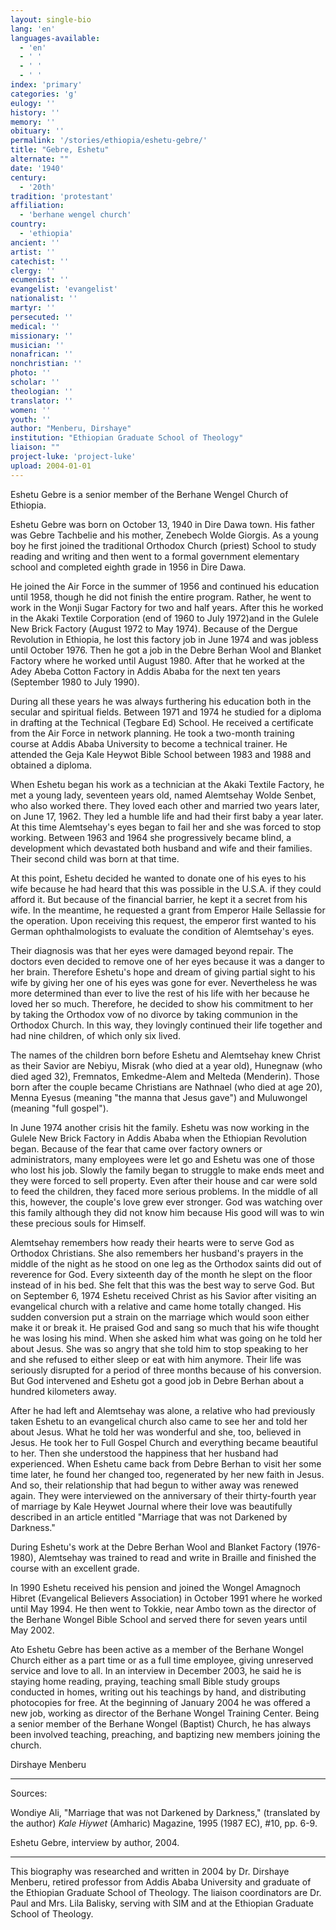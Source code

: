 ```yaml
---
layout: single-bio
lang: 'en'
languages-available:
  - 'en'
  - ' '
  - ' '
  - ' '
index: 'primary'
categories: 'g'
eulogy: ''
history: ''
memory: ''
obituary: ''
permalink: '/stories/ethiopia/eshetu-gebre/'
title: "Gebre, Eshetu"
alternate: ""
date: '1940'
century:
  - '20th'
tradition: 'protestant'
affiliation:
  - 'berhane wengel church'
country:
  - 'ethiopia'
ancient: ''
artist: ''
catechist: ''
clergy: ''
ecumenist: ''
evangelist: 'evangelist'
nationalist: ''
martyr: ''
persecuted: ''
medical: ''
missionary: ''
musician: ''
nonafrican: ''
nonchristian: ''
photo: ''
scholar: ''
theologian: ''
translator: ''
women: ''
youth: ''
author: "Menberu, Dirshaye"
institution: "Ethiopian Graduate School of Theology"
liaison: ""
project-luke: 'project-luke'
upload: 2004-01-01
---
```




Eshetu Gebre is a senior member of the Berhane Wengel Church of Ethiopia.

Eshetu Gebre was born on October 13, 1940 in Dire Dawa town. His father was Gebre Tachbelie and his mother, Zenebech Wolde Giorgis. As a young boy he first joined the traditional Orthodox Church (priest) School to study reading and writing and then went to a formal government elementary school and completed eighth grade in 1956 in Dire Dawa.

He joined the Air Force in the summer of 1956 and continued his education until 1958, though he did not finish the entire program. Rather, he went to work in the Wonji Sugar Factory for two and half years. After this he worked in the Akaki Textile Corporation (end of 1960 to July 1972)and in the Gulele New Brick Factory (August 1972 to May 1974). Because of the Dergue Revolution in Ethiopia, he lost this factory job in June 1974 and was jobless until October 1976. Then he got a job in the Debre Berhan Wool and Blanket Factory where he worked until August 1980. After that he worked at the Adey Abeba Cotton Factory in Addis Ababa for the next ten years (September 1980 to July 1990).

During all these years he was always furthering his education both in the secular and spiritual fields. Between 1971 and 1974 he studied for a diploma in drafting at the Technical (Tegbare Ed) School. He received a certificate from the Air Force in network planning. He took a two-month training course at Addis Ababa University to become a technical trainer. He attended the Geja Kale Heywot Bible School between 1983 and 1988 and obtained a diploma.

When Eshetu began his work as a technician at the Akaki Textile Factory, he met a young lady, seventeen years old, named Alemtsehay Wolde Senbet, who also worked there. They loved each other and married two years later, on June 17, 1962. They led a humble life and had their first baby a year later. At this time Alemtsehay's eyes began to fail her and she was forced to stop working. Between 1963 and 1964 she progressively became blind, a development which devastated both husband and wife and their families. Their second child was born at that time.

At this point, Eshetu decided he wanted to donate one of his eyes to his wife because he had heard that this was possible in the U.S.A. if they could afford it. But because of the financial barrier, he kept it a secret from his wife. In the meantime, he requested a grant from Emperor Haile Sellassie for the operation. Upon receiving this request, the emperor first wanted to his German ophthalmologists to evaluate the condition of Alemtsehay's eyes.

Their diagnosis was that her eyes were damaged beyond repair. The doctors even decided to remove one of her eyes because it was a danger to her brain. Therefore Eshetu's hope and dream of giving partial sight to his wife by giving her one of his eyes was gone for ever. Nevertheless he was more determined than ever to live the rest of his life with her because he loved her so much. Therefore, he decided to show his commitment to her by taking the Orthodox vow of no divorce by taking communion in the Orthodox Church. In this way, they lovingly continued their life together and had nine children, of which only six lived.

The names of the children born before Eshetu and Alemtsehay knew Christ as their Savior are Nebiyu, Misrak (who died at a year old), Hunegnaw (who died aged 32), Fremnatos, Emkedme-Alem and Melteda (Menderin). Those born after the couple became Christians are Nathnael (who died at age 20), Menna Eyesus (meaning "the manna that Jesus gave") and Muluwongel (meaning "full gospel").

In June 1974 another crisis hit the family. Eshetu was now working in the Gulele New Brick Factory in Addis Ababa when the Ethiopian Revolution began. Because of the fear that came over factory owners or administrators, many employees were let go and Eshetu was one of those who lost his job. Slowly the family began to struggle to make ends meet and they were forced to sell property. Even after their house and car were sold to feed the children, they faced more serious problems. In the middle of all this, however, the couple's love grew ever stronger. God was watching over this family although they did not know him because His good will was to win these precious souls for Himself.

Alemtsehay remembers how ready their hearts were to serve God as Orthodox Christians. She also remembers her husband's prayers in the middle of the night as he stood on one leg as the Orthodox saints did out of reverence for God. Every sixteenth day of the month he slept on the floor instead of in his bed. She felt that this was the best way to serve God. But on September 6, 1974 Eshetu received Christ as his Savior after visiting an evangelical church with a relative and came home totally changed. His sudden conversion put a strain on the marriage which would soon either make it or break it.
He praised God and sang so much that his wife thought he was losing his mind. When she asked him what was going on he told her about Jesus. She was so angry that she told him to stop speaking to her and she refused to either sleep or eat with him anymore. Their life was seriously disrupted for a period of three months because of his conversion. But God intervened and Eshetu got a good job in Debre Berhan about a hundred kilometers away.

After he had left and Alemtsehay was alone, a relative who had previously taken Eshetu to an evangelical church also came to see her and told her about Jesus. What he told her was wonderful and she, too, believed in Jesus. He took her to Full Gospel Church and everything became beautiful to her. Then she understood the happiness that her husband had experienced. When Eshetu came back from Debre Berhan to visit her some time later, he found her changed too, regenerated by her new faith in Jesus. And so, their relationship that had begun to wither away was renewed again. They were interviewed on the anniversary of their thirty-fourth year of marriage by Kale Heywet Journal where their love was beautifully described in an article entitled "Marriage that was not Darkened by Darkness."

During Eshetu's work at the Debre Berhan Wool and Blanket Factory (1976-1980), Alemtsehay was trained to read and write in Braille and finished the course with an excellent grade.

In 1990 Eshetu received his pension and joined the Wongel Amagnoch Hibret (Evangelical Believers Association) in October 1991 where he worked until May 1994. He then went to Tokkie, near Ambo town as the director of the Berhane Wongel Bible School and served there for seven years until May 2002.

Ato Eshetu Gebre has been active as a member of the Berhane Wongel Church either as a part time or as a full time employee, giving unreserved service and love to all. In an interview in December 2003, he said he is staying home reading, praying, teaching small Bible study groups conducted in homes, writing out his teachings by hand, and distributing photocopies for free. At the beginning of January 2004 he was offered a new job, working as director of the Berhane Wongel Training Center. Being a senior member of the Berhane Wongel (Baptist) Church, he has always been involved teaching, preaching, and baptizing new members joining the church.

Dirshaye Menberu

---

Sources:

Wondiye Ali, "Marriage that was not Darkened by Darkness," (translated by the author) *Kale
Hiywet* (Amharic) Magazine, 1995 (1987 EC), #10, pp. 6-9.

Eshetu Gebre, interview by author, 2004.

---

This biography was researched and written in 2004 by Dr. Dirshaye Menberu, retired
professor from Addis Ababa University and graduate of the Ethiopian Graduate School of
Theology.  The liaison coordinators are Dr. Paul and Mrs. Lila Balisky, serving with SIM
and at the Ethiopian Graduate School of Theology.
